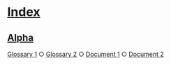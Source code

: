 # [Index](#md5:1d12fb6f50c343968426ea794dc1467f)

## [Alpha](#md5:b42bdfd4f85f70d9d2cc441b220c4bb9)  
  
[Glossary 1][1] ○ [Glossary 2][2] ○ [Document 1][3] ○ [Document 2][4]

[1]: ./glossary-1.md#md5:90620a4d9e83ed5d23be37255071123d "First definition."

[2]: ./glossary-2.md#md5:069dc1a0f28ef56508b16a61ca7cd681 "Second definition."

[3]: ./document-1.md#md5:2ee7430571fbf0131068a132b86a58f8

[4]: ./document-2.md#md5:27be6482878cad00745bfe5f3666d823
